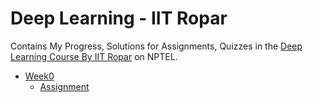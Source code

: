 # Deep Learning - IIT Ropar

Contains My Progress, Solutions for Assignments, Quizzes in the [Deep Learning Course By IIT Ropar](https://onlinecourses.nptel.ac.in/noc22_cs124/preview) on NPTEL.

- [Week0](/week0/)
    - [Assignment](/week0/assignment0/)